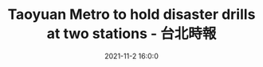 ---
"title": "Taoyuan Metro to hold disaster drills at two stations - 台北時報"
"date": "2021-11-2 16:0:0"
"feed_name": "GOOGLENEWSINDUSTRIAL"
"feed_website": "https://news.google.com/search?q=industrial%2Bincident&hl=en-US&gl=US&ceid=US:en"
"feed_rss": "https://news.google.com/rss/search?q=industrial%2Bincident&hl=en-US&gl=US&ceid=US:en"
"link": "https://www.taipeitimes.com/News/taiwan/archives/2021/11/03/2003767231"
"source": "{'href': 'https://www.taipeitimes.com', 'title': '台北時報'}"
"file": "_posts/2021-1-1-b0ffbdd8627b9a5f7fba8337af10732cbb60cbcb.md"
"accident": "1"
"drilling": "1"
"dead": "0"
"injured": "0"
"arrested": "0"
"place": "unknown place"
"where": "unknown site"
"causes": "unknown"
"place_uri": "unknown place"
---